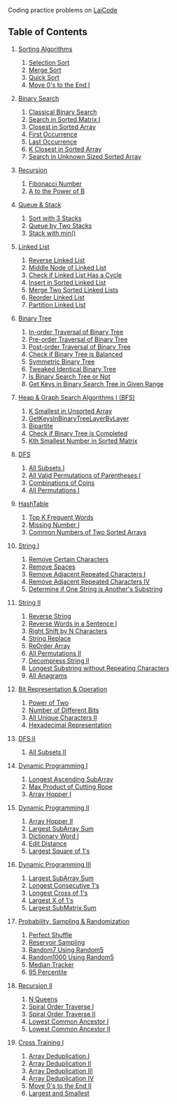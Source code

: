 <!----- Conversion time: 0.468 seconds.


Using this Markdown file:

1. Cut and paste this output into your source file.
2. See the notes and action items below regarding this conversion run.
3. Check the rendered output (headings, lists, code blocks, tables) for proper
   formatting and use a linkchecker before you publish this page.

Conversion notes:

* GD2md-html version 1.0β13
* Sat Jan 05 2019 03:53:49 GMT-0800 (PST)
* Source doc: https://docs.google.com/open?id=1de-nP0T6_N9R5jEYoS8kyS88L9JRhutxFTlt0aRQWQM
----->


Coding practice problems on [LaiCode](https://www.laicode.io/)


## Table of Contents



1.  [Sorting Algorithms](src/A/SortingAlgorithms)
    1.  [Selection Sort](src/A/SortingAlgorithms/Easy/SelectionSort)
    2.  [Merge Sort](src/A/SortingAlgorithms/Medium/MergeSort)
    3.  [Quick Sort](src/A/SortingAlgorithms/Medium/QuickSort)
    4.  [Move 0's to the End I](src/A/SortingAlgorithms/Easy/Move0sToTheEndI)

2.  [Binary Search](src/B/BinarySearch)
    1.  [Classical Binary Search](src/B/BinarySearch/Easy/ClassicalBinarySearch)
    2.  [Search in Sorted Matrix I](src/B/BinarySearch/Medium/SearchInSortedMatrixI)
    3.  [Closest in Sorted Array](src/B/BinarySearch/Medium/ClosestInSortedArray)
    4.  [First Occurrence](src/B/BinarySearch/Medium/FirstOccurrence)
    5.  [Last Occurrence](src/B/BinarySearch/Medium/LastOccurrence)
    6.  [K Closest in Sorted Array](src/B/BinarySearch/Medium/KClosestInSortedArray)
    7.  [Search in Unknown Sized Sorted Array](src/B/BinarySearch/Medium/SearchInUnknownSizedSortedArray)

3.  [Recursion](src/C/Recursion)
    1.  [Fibonacci Number](src/C/Recursion/I/Easy/FibonacciNumber)
    2.  [A to the Power of B](src/C/Recursion/I/Medium/AToThePowerOfB)

4.  [Queue & Stack](src/D/QueueAndStack)
    1.  [Sort with 3 Stacks](src/D/QueueAndStack/Medium/SortWith3Stacks)
    2.  [Queue by Two Stacks](src/D/QueueAndStack/Medium/QueueByTwoStacks)
    3.  [Stack with min()](src/D/QueueAndStack/Medium/StackWithMin)

5.  [Linked List](src/E/LinkedList)
    1.  [Reverse Linked List](src/E/LinkedList/Easy/ReverseLinkedList)
    2.  [Middle Node of Linked List](src/E/LinkedList/Easy/MiddleNodeOfLinkedList)
    3.  [Check if Linked List Has a Cycle](src/E/LinkedList/Easy/CheckIfLinkedListHasACycle)
    4.  [Insert in Sorted Linked List](src/E/LinkedList/Easy/InsertInSortedLinkedList)
    5.  [Merge Two Sorted Linked Lists](src/E/LinkedList/Easy/MergeTwoSortedLinkedLists)
    6.  [Reorder Linked List](src/E/LinkedList/Hard/ReOrderLinkedList)
    7.  [Partition Linked List](src/E/LinkedList/Medium/PartitionLinkedList)


6.  [Binary Tree](src/F/BinaryTree)
    1.  [In-order Traversal of Binary Tree](src/F/BinaryTree/Medium/InorderTraversalOfBinaryTree)
    2.  [Pre-order Traversal of Binary Tree](src/F/BinaryTree/Easy/PreorderTraversalOfBinaryTree)
    3.  [Post-order Traversal of Binary Tree](src/F/BinaryTree/Hard/PostorderTraversalOfBinaryTree)
    4.  [Check if Binary Tree is Balanced](src/F/BinaryTree/Medium/CheckIfBinaryTreeIsBalanced)
    5.  [Symmetric Binary Tree](src/F/BinaryTree/Easy/SymmetricBinaryTree)
    6.  [Tweaked Identical Binary Tree](src/F/BinaryTree/Medium/TweakedIdenticalBinaryTree)
    7.  [Is Binary Search Tree or Not](src/F/BinaryTree/Medium/IsBinarySearchTreeOrNot)
    8.  [Get Keys in Binary Search Tree in Given Range](src/F/BinaryTree/Easy/GetKeysInBinarySearchTreeInGivenRange)

7.  [Heap & Graph Search Algorithms I (BFS)](src/G/HeapAndBFS)
    1.  [K Smallest in Unsorted Array](src/G/HeapAndBFS/Medium/KSmallestInUnsortedArray)
    2.  [GetKeysInBinaryTreeLayerByLayer](src/G/HeapAndBFS/Easy/GetKeysInBinaryTreeLayerByLayer)
    3.  [Bipartite](src/G/HeapAndBFS/Hard/Bipartite)
    4.  [Check if Binary Tree is Completed](src/G/HeapAndBFS/Medium/CheckIfBinaryTreeIsCompleted)
    5.  [Kth Smallest Number in Sorted Matrix](src/G/HeapAndBFS/Medium/KthSmallestNumberInSortedMatrix)

8.  [DFS](src/H/DFS)
    1.  [All Subsets I](src/H/DFS/I/Medium/AllSubsetsI)
    2.  [All Valid Permutations of Parentheses I](src/H/DFS/I/Medium/AllValidPermutationsOfParenthesesI)
    3.  [Combinations of Coins](src/H/DFS/I/Medium/CombinationsOfCoins)
    4.  [All Permutations I](src/H/DFS/I/Medium/AllPermutationsI)

9.  [HashTable](src/I/HashTable)
    1.  [Top K Frequent Words](src/I/HashTable/Medium/TopKFrequentWords)
    2.  [Missing Number I](src/I/HashTable/Medium/MissingNumberI)
    3.  [Common Numbers of Two Sorted Arrays](src/I/HashTable/Easy/CommonNumbersOfTwoSortedArrays)

10. [String I](src/J/String/I)
    1.  [Remove Certain Characters](src/J/String/I/Easy/RemoveCertainCharacters)
    2.  [Remove Spaces](src/J/String/I/Easy/RemoveSpaces)
    3.  [Remove Adjacent Repeated Characters I](src/J/String/I/Easy/RemoveAdjacentRepeatedCharactersI)
    4.  [Remove Adjacent Repeated Characters IV](src/J/String/I/Hard/RemoveAdjacentRepeatedCharactersIV)
    5.  [Determine if One String is Another's Substring](src/J/String/I/Medium/DetermineIfOneStringIsAnothersSubstring)

11. [String II](src/J/String/II)
    1.  [Reverse String](src/J/String/II/Easy/ReverseString)
    2.  [Reverse Words in a Sentence I](src/J/String/II/Medium/ReverseWordsInASentenceI)
    3.  [Right Shift by N Characters](src/J/String/II/Easy/RightShiftByNCharacters)
    4.  [String Replace](src/J/String/II/Hard/StringReplace)
    5.  [ReOrder Array](src/J/String/II/Hard/ReOrderArray)
    6.  [All Permutations II](src/J/String/II/Hard/AllPermutationsII)
    7.  [Decompress String II](src/J/String/II/Hard/DecompressStringII)
    8.  [Longest Substring without Repeating Characters](src/J/String/II/Medium/LongestSubstringWithoutRepeatingCharacters)
    9.  [All Anagrams](src/J/String/II/Medium/AllAnagrams)

12. [Bit Representation & Operation](src/K/Bit)
    1.  [Power of Two](src/L/Bit/Easy/PowerOfTwo)
    2.  [Number of Different Bits](src/K/Bit/Medium/NumberOfDifferentBits)
    3.  [All Unique Characters II](src/K/Bit/Medium/AllUniqueCharactersII)
    4.  [Hexadecimal Representation](src/K/Bit/Easy/HexadecimalRepresentation)

13. [DFS II](src/H/DFS)
    1.  [All Subsets II](src/H/DFS/II/Hard/AllSubsetsII)

14. [Dynamic Programming I](src/L/DynamicProgramming/I)
    1.  [Longest Ascending SubArray](src/L/DynamicProgramming/I/Easy/LongestAscendingSubArray)
    2.  [Max Product of Cutting Rope](src/L/DynamicProgramming/I/Medium/MaxProductOfCuttingRope)
    3.  [Array Hopper I](src/L/DynamicProgramming/I/Medium/ArrayHopperI)

15. [Dynamic Programming II](src/L/DynamicProgramming/II)
    1.  [Array Hopper II](src/L/DynamicProgramming/II/Medium/ArrayHopperII)
    2.  [Largest SubArray Sum](src/L/DynamicProgramming/II/Medium/LargestSubArraySum)
    3.  [Dictionary Word I](src/L/DynamicProgramming/II/Medium/DictionaryWordI)
    4.  [Edit Distance](src/L/DynamicProgramming/II/Medium/EditDistance)
    5.  [Largest Square of 1's](src/L/DynamicProgramming/II/Hard/LargestSquareOfOnes)

16. [Dynamic Programming III](src/L/DynamicProgramming/III)
    1.  [Largest SubArray Sum](src/L/DynamicProgramming/III/Medium/LargestSubarraySum)
    2.  [Longest Consecutive 1's](src/L/DynamicProgramming/III/Easy/LongestConsecutiveOnes)
    3.  [Longest Cross of 1's](src/L/DynamicProgramming/III/Hard/LongestCrossOfOnes)
    4.  [Largest X of 1's](src/L/DynamicProgramming/III/Hard/LargestXOf1s)
    5.  [Largest SubMatrix Sum](src/L/DynamicProgramming/III/Hard/LargestSubMatrixSum)

17. [Probability, Sampling & Randomization](src/M/Probability)
    1.  [Perfect Shuffle](src/M/Probability/Medium/PerfectShuffle)
    2.  [Reservoir Sampling](src/M/Probability/Medium/ReservoirSampling)
    3.  [Random7 Using Random5](src/M/Probability/Medium/Random7UsingRandom5)
    4.  [Random1000 Using Random5](src/M/Probability/Medium/Random1000UsingRandom5)
    5.  [Median Tracker](src/M/Probability/Medium/MedianTracker)
    6.  [95 Percentile](src/M/Probability/Medium/NinetyFivePercentile)

18. [Recursion II](src/C/Recursion/II)
    1.  [N Queens](src/C/Recursion/II/Medium/NQueens)
    2.  [Spiral Order Traverse I](src/C/Recursion/II/Medium/SpiralOrderTraverseI)
    3.  [Spiral Order Traverse II](src/C/Recursion/II/Medium/SpiralOrderTraverseII)
    4.  [Lowest Common Ancestor I](src/C/Recursion/II/Medium/LowestCommonAncestorI)
    5.  [Lowest Common Ancestor II](src/C/Recursion/II/Medium/LowestCommonAncestorII)

19. [Cross Training I](src/N/CrossTraining/I)
    1.  [Array Deduplication I](src/N/CrossTraining/I/Easy/ArrayDeduplicationI)
    2.  [Array Deduplication II](src/N/CrossTraining/I/Medium/ArrayDeduplicationII)
    3.  [Array Deduplication III](src/N/CrossTraining/I/Medium/ArrayDeduplicationIII)
    4.  [Array Deduplication IV](src/N/CrossTraining/I/Hard/ArrayDeduplicationIV)
    5.  [Move 0's to the End II](src/N/CrossTraining/I/Easy/Move0sToTheEndII)
    6.  [Largest and Smallest](src/N/CrossTraining/I/Medium/LargestAndSmallest)


<!-- GD2md-html version 1.0β13 -->

